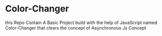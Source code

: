 # Color-Changer
this Repo Contain A Basic Project build with the help of JavaScript named Color-Changer that clears the concept of Asynchronous Js Concept
